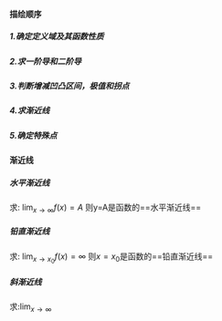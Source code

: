 #### 描绘顺序

##### 1.确定定义域及其函数性质

##### 2.求一阶导和二阶导

##### 3.判断增减凹凸区间，极值和拐点

##### 4.求渐近线

##### 5.确定特殊点
#### 渐近线

##### 水平渐近线

求: $\lim_{ x \to \infty }f(x)=A$
则y=A是函数的==水平渐近线==

##### 铅直渐近线

求: $\lim_{ x \to x_{0} }f(x)=\infty$
则$x=x_{0}$是函数的==铅直渐近线==

##### 斜渐近线

求:$\lim_{ x \to \infty }$